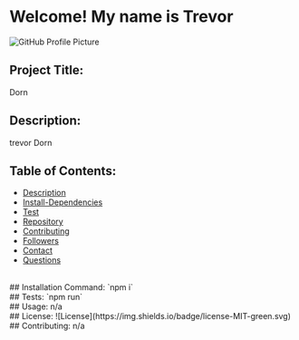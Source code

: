 
# Welcome! My name is Trevor
![GitHub Profile Picture](https://avatars3.githubusercontent.com/u/59455474?s=460&v=4)
## Project Title:
Dorn
<br>
## Description:
trevor Dorn
<br>
## Table of Contents:
- [Description](#Description)
- [Install-Dependencies](#Install-Dependencies)
- [Test](#Test)
- [Repository](#Repository)
- [Contributing](#Contributing)
- [Followers](#Followers)
- [Contact](#Contact)
- [Questions](#Questions)
<br>
## Installation Command:
`npm i`
<br>
## Tests:
`npm run`
<br>
## Usage:
n/a
<br>
## License:
![License](https://img.shields.io/badge/license-MIT-green.svg)
<br>
## Contributing:
n/a
<br>
